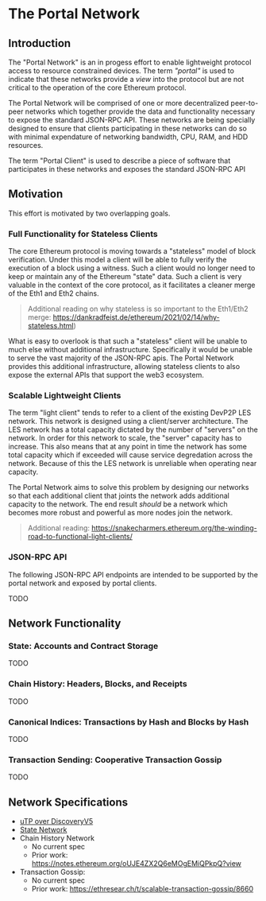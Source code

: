 # The Portal Network

## Introduction

The "Portal Network" is an in progess effort to enable lightweight protocol access to resource constrained devices.  The term *"portal"* is used to indicate that these networks provide a *view* into the protocol but are not critical to the operation of the core Ethereum protocol.


The Portal Network will be comprised of one or more decentralized peer-to-peer networks which together provide the data and functionality necessary to expose the standard JSON-RPC API.  These networks are being specially designed to ensure that clients participating in these networks can do so with minimal expendature of networking bandwidth, CPU, RAM, and HDD resources.

The term "Portal Client" is used to describe a piece of software that participates in these networks and exposes the standard JSON-RPC API

## Motivation

This effort is motivated by two overlapping goals.

### Full Functionality for Stateless Clients

The core Ethereum protocol is moving towards a "stateless" model of block verification.  Under this model a client will be able to fully verify the execution of a block using a witness.  Such a client would no longer need to keep or maintain any of the Ethereum "state" data.  Such a client is very valuable in the context of the core protocol, as it facilitates a cleaner merge of the Eth1 and Eth2 chains.  

> Additional reading on why stateless is so important to the Eth1/Eth2 merge: https://dankradfeist.de/ethereum/2021/02/14/why-stateless.html)

What is easy to overlook is that such a "stateless" client will be unable to much else without additional infrastructure.  Specifically it would be unable to serve the vast majority of the JSON-RPC apis.  The Portal Network provides this additional infrastructure, allowing stateless clients to also expose the external APIs that support the web3 ecosystem.


### Scalable Lightweight Clients

The term "light client" tends to refer to a client of the existing DevP2P LES network.  This network is designed using a client/server architecture.  The LES network has a total capacity dictated by the number of "servers" on the network.  In order for this network to scale, the "server" capacity has to increase.  This also means that at any point in time the network has some total capacity which if exceeded will cause service degredation across the network.  Because of this the LES network is unreliable when operating near capacity.

The Portal Network aims to solve this problem by designing our networks so that each additional client that joints the network adds additional capacity to the network.  The end result *should* be a network which becomes more robust and powerful as more nodes join the network.

> Additional reading: https://snakecharmers.ethereum.org/the-winding-road-to-functional-light-clients/


### JSON-RPC API

The following JSON-RPC API endpoints are intended to be supported by the portal network and exposed by portal clients.

TODO

## Network Functionality

### State: Accounts and Contract Storage

TODO

### Chain History: Headers, Blocks, and Receipts

TODO

### Canonical Indices: Transactions by Hash and Blocks by Hash

TODO

### Transaction Sending: Cooperative Transaction Gossip

TODO


## Network Specifications

- [uTP over DiscoveryV5](./discv5-utp.md)
- [State Network](./state-network.md)
- Chain History Network
    - No current spec
    - Prior work: https://notes.ethereum.org/oUJE4ZX2Q6eMOgEMiQPkpQ?view
- Transaction Gossip:
    - No current spec
    - Prior work: https://ethresear.ch/t/scalable-transaction-gossip/8660
